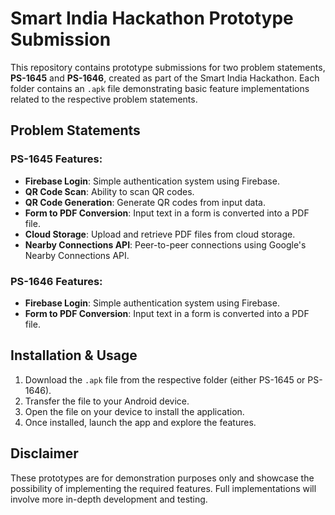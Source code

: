 <!DOCTYPE html>
<html lang="en">
<head>
    <meta charset="UTF-8">
    <meta name="viewport" content="width=device-width, initial-scale=1.0">
    <title>Smart India Hackathon Prototype Submission</title>
</head>
<body>

<h1>Smart India Hackathon Prototype Submission</h1>

<p>This repository contains prototype submissions for two problem statements, <strong>PS-1645</strong> and <strong>PS-1646</strong>, created as part of the Smart India Hackathon. Each folder contains an <code>.apk</code> file demonstrating basic feature implementations related to the respective problem statements.</p>

<h2>Problem Statements</h2>

<h3>PS-1645 Features:</h3>
<ul>
    <li><strong>Firebase Login</strong>: Simple authentication system using Firebase.</li>
    <li><strong>QR Code Scan</strong>: Ability to scan QR codes.</li>
    <li><strong>QR Code Generation</strong>: Generate QR codes from input data.</li>
    <li><strong>Form to PDF Conversion</strong>: Input text in a form is converted into a PDF file.</li>
    <li><strong>Cloud Storage</strong>: Upload and retrieve PDF files from cloud storage.</li>
    <li><strong>Nearby Connections API</strong>: Peer-to-peer connections using Google's Nearby Connections API.</li>
</ul>

<h3>PS-1646 Features:</h3>
<ul>
    <li><strong>Firebase Login</strong>: Simple authentication system using Firebase.</li>
    <li><strong>Form to PDF Conversion</strong>: Input text in a form is converted into a PDF file.</li>
</ul>

<h2>Installation & Usage</h2>
<ol>
    <li>Download the <code>.apk</code> file from the respective folder (either PS-1645 or PS-1646).</li>
    <li>Transfer the file to your Android device.</li>
    <li>Open the file on your device to install the application.</li>
    <li>Once installed, launch the app and explore the features.</li>
</ol>

<h2>Disclaimer</h2>
<p>These prototypes are for demonstration purposes only and showcase the possibility of implementing the required features. Full implementations will involve more in-depth development and testing.</p>

</body>
</html>
